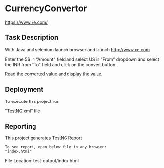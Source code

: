
# CurrencyConvertor

https://www.xe.com/

## Task Description

With Java and selenium launch browser and launch http://www.xe.com

Enter the 5$ in “Amount" field and select US in “From” dropdown and
select the INR from “To" field and click on the convert button.

Read the converted value and display the value.
## Deployment

To execute this project run

"TestNG.xml" file



## Reporting

This project generates TestNG Report

```
To see report, open below file in any browser:
"index.html"
```
File Location: 
test-output/index.html